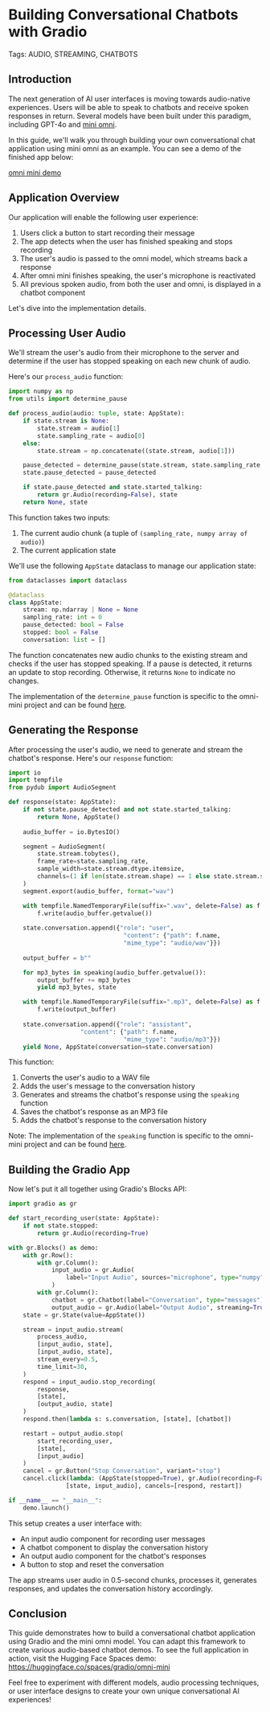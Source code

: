 # Building Conversational Chatbots with Gradio

Tags: AUDIO, STREAMING, CHATBOTS

## Introduction

The next generation of AI user interfaces is moving towards audio-native experiences. Users will be able to speak to chatbots and receive spoken responses in return. Several models have been built under this paradigm, including GPT-4o and [mini omni](https://github.com/gpt-omni/mini-omni).

In this guide, we'll walk you through building your own conversational chat application using mini omni as an example. You can see a demo of the finished app below:

[omni mini demo](https://github.com/user-attachments/assets/db36f4db-7535-49f1-a2dd-bd36c487ebdf)

## Application Overview

Our application will enable the following user experience:

1. Users click a button to start recording their message
2. The app detects when the user has finished speaking and stops recording
3. The user's audio is passed to the omni model, which streams back a response
4. After omni mini finishes speaking, the user's microphone is reactivated
5. All previous spoken audio, from both the user and omni, is displayed in a chatbot component

Let's dive into the implementation details.

## Processing User Audio

We'll stream the user's audio from their microphone to the server and determine if the user has stopped speaking on each new chunk of audio.

Here's our `process_audio` function:

```python
import numpy as np
from utils import determine_pause

def process_audio(audio: tuple, state: AppState):
    if state.stream is None:
        state.stream = audio[1]
        state.sampling_rate = audio[0]
    else:
        state.stream = np.concatenate((state.stream, audio[1]))

    pause_detected = determine_pause(state.stream, state.sampling_rate, state)
    state.pause_detected = pause_detected

    if state.pause_detected and state.started_talking:
        return gr.Audio(recording=False), state
    return None, state
```

This function takes two inputs:
1. The current audio chunk (a tuple of `(sampling_rate, numpy array of audio)`)
2. The current application state

We'll use the following `AppState` dataclass to manage our application state:

```python
from dataclasses import dataclass

@dataclass
class AppState:
    stream: np.ndarray | None = None
    sampling_rate: int = 0
    pause_detected: bool = False
    stopped: bool = False
    conversation: list = []
```

The function concatenates new audio chunks to the existing stream and checks if the user has stopped speaking. If a pause is detected, it returns an update to stop recording. Otherwise, it returns `None` to indicate no changes.

The implementation of the `determine_pause` function is specific to the omni-mini project and can be found [here](https://huggingface.co/spaces/gradio/omni-mini/blob/eb027808c7bfe5179b46d9352e3fa1813a45f7c3/app.py#L98).

## Generating the Response

After processing the user's audio, we need to generate and stream the chatbot's response. Here's our `response` function:

```python
import io
import tempfile
from pydub import AudioSegment

def response(state: AppState):
    if not state.pause_detected and not state.started_talking:
        return None, AppState()
    
    audio_buffer = io.BytesIO()

    segment = AudioSegment(
        state.stream.tobytes(),
        frame_rate=state.sampling_rate,
        sample_width=state.stream.dtype.itemsize,
        channels=(1 if len(state.stream.shape) == 1 else state.stream.shape[1]),
    )
    segment.export(audio_buffer, format="wav")

    with tempfile.NamedTemporaryFile(suffix=".wav", delete=False) as f:
        f.write(audio_buffer.getvalue())
    
    state.conversation.append({"role": "user",
                                "content": {"path": f.name,
                                "mime_type": "audio/wav"}})
    
    output_buffer = b""

    for mp3_bytes in speaking(audio_buffer.getvalue()):
        output_buffer += mp3_bytes
        yield mp3_bytes, state

    with tempfile.NamedTemporaryFile(suffix=".mp3", delete=False) as f:
        f.write(output_buffer)
    
    state.conversation.append({"role": "assistant",
                    "content": {"path": f.name,
                                "mime_type": "audio/mp3"}})
    yield None, AppState(conversation=state.conversation)
```

This function:
1. Converts the user's audio to a WAV file
2. Adds the user's message to the conversation history
3. Generates and streams the chatbot's response using the `speaking` function
4. Saves the chatbot's response as an MP3 file
5. Adds the chatbot's response to the conversation history

Note: The implementation of the `speaking` function is specific to the omni-mini project and can be found [here](https://huggingface.co/spaces/gradio/omni-mini/blob/main/app.py#L116).

## Building the Gradio App

Now let's put it all together using Gradio's Blocks API:

```python
import gradio as gr

def start_recording_user(state: AppState):
    if not state.stopped:
        return gr.Audio(recording=True)

with gr.Blocks() as demo:
    with gr.Row():
        with gr.Column():
            input_audio = gr.Audio(
                label="Input Audio", sources="microphone", type="numpy"
            )
        with gr.Column():
            chatbot = gr.Chatbot(label="Conversation", type="messages")
            output_audio = gr.Audio(label="Output Audio", streaming=True, autoplay=True)
    state = gr.State(value=AppState())

    stream = input_audio.stream(
        process_audio,
        [input_audio, state],
        [input_audio, state],
        stream_every=0.5,
        time_limit=30,
    )
    respond = input_audio.stop_recording(
        response,
        [state],
        [output_audio, state]
    )
    respond.then(lambda s: s.conversation, [state], [chatbot])

    restart = output_audio.stop(
        start_recording_user,
        [state],
        [input_audio]
    )
    cancel = gr.Button("Stop Conversation", variant="stop")
    cancel.click(lambda: (AppState(stopped=True), gr.Audio(recording=False)), None,
                [state, input_audio], cancels=[respond, restart])

if __name__ == "__main__":
    demo.launch()
```

This setup creates a user interface with:
- An input audio component for recording user messages
- A chatbot component to display the conversation history
- An output audio component for the chatbot's responses
- A button to stop and reset the conversation

The app streams user audio in 0.5-second chunks, processes it, generates responses, and updates the conversation history accordingly.

## Conclusion

This guide demonstrates how to build a conversational chatbot application using Gradio and the mini omni model. You can adapt this framework to create various audio-based chatbot demos. To see the full application in action, visit the Hugging Face Spaces demo: https://huggingface.co/spaces/gradio/omni-mini

Feel free to experiment with different models, audio processing techniques, or user interface designs to create your own unique conversational AI experiences!